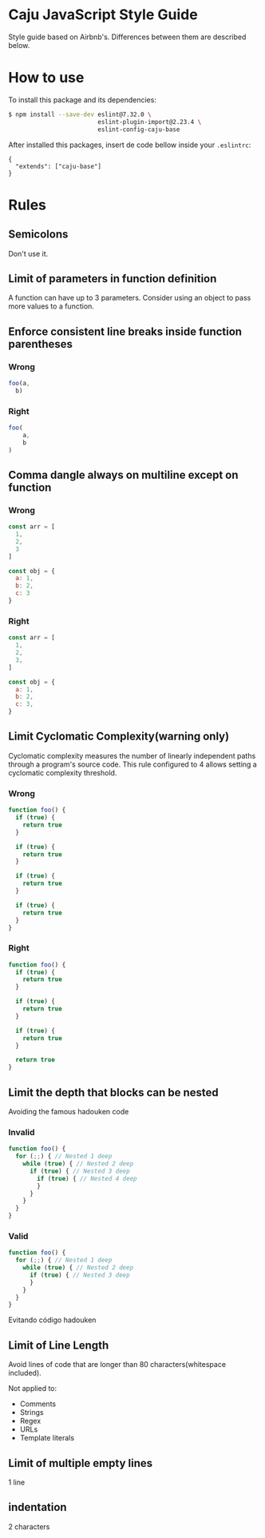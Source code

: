 # Caju JavaScript Style Guide

Style guide based on Airbnb's. Differences between them are described below.

# How to use

To install this package and its dependencies:

```bash
$ npm install --save-dev eslint@7.32.0 \
                         eslint-plugin-import@2.23.4 \
                         eslint-config-caju-base
```

After installed this packages, insert de code bellow inside your `.eslintrc`:

```
{
  "extends": ["caju-base"]
}
```

# Rules

## Semicolons

Don't use it.

## Limit of parameters in function definition

A function can have up to 3 parameters. Consider using an object to pass more values to a function.

## Enforce consistent line breaks inside function parentheses

### Wrong
```js
foo(a,
  b)
```

### Right

```js
foo(
    a,
    b
)
```

## Comma dangle always on multiline except on function

### Wrong

```js
const arr = [
  1,
  2,
  3
]

const obj = {
  a: 1,
  b: 2,
  c: 3
}
```

### Right

```js
const arr = [
  1,
  2,
  3,
]

const obj = {
  a: 1,
  b: 2,
  c: 3,
}
```

## Limit Cyclomatic Complexity(warning only)

Cyclomatic complexity measures the number of linearly independent paths through a program's source code. This rule configured to 4 allows setting a cyclomatic complexity threshold.

### Wrong

```js
function foo() {
  if (true) {
    return true
  }

  if (true) {
    return true
  }

  if (true) {
    return true
  }

  if (true) {
    return true
  }
}
```

### Right

```js
function foo() {
  if (true) {
    return true
  }

  if (true) {
    return true
  }

  if (true) {
    return true
  }

  return true
}
```

## Limit the depth that blocks can be nested

Avoiding the famous hadouken code

### Invalid

```js
function foo() {
  for (;;) { // Nested 1 deep
    while (true) { // Nested 2 deep
      if (true) { // Nested 3 deep
        if (true) { // Nested 4 deep
        }
      }
    }
  }
}
```

### Valid

```js
function foo() {
  for (;;) { // Nested 1 deep
    while (true) { // Nested 2 deep
      if (true) { // Nested 3 deep
      }
    }
  }
}
```

Evitando código hadouken

## Limit of Line Length

Avoid lines of code that are longer than 80 characters(whitespace included).

Not applied to:
- Comments
- Strings
- Regex
- URLs
- Template literals

## Limit of multiple empty lines

1 line

## indentation

2 characters